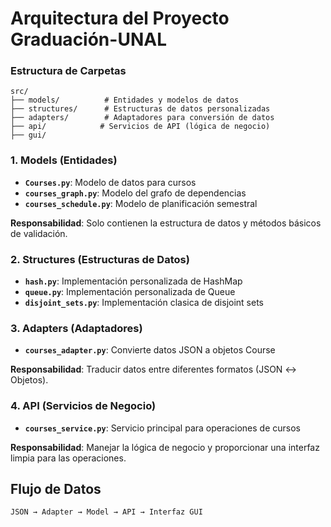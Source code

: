 # Arquitectura del Proyecto Graduación-UNAL

### Estructura de Carpetas

```
src/
├── models/          # Entidades y modelos de datos
├── structures/      # Estructuras de datos personalizadas
├── adapters/        # Adaptadores para conversión de datos
├── api/            # Servicios de API (lógica de negocio)
├── gui/
```


### 1. **Models** (Entidades)
- **`Courses.py`**: Modelo de datos para cursos
- **`courses_graph.py`**: Modelo del grafo de dependencias
- **`courses_schedule.py`**: Modelo de planificación semestral

**Responsabilidad**: Solo contienen la estructura de datos y métodos básicos de validación.

### 2. **Structures** (Estructuras de Datos)
- **`hash.py`**: Implementación personalizada de HashMap
- **`queue.py`**: Implementación personalizada de Queue
- **`disjoint_sets.py`**: Implementación clasica de disjoint sets


### 3. **Adapters** (Adaptadores)
- **`courses_adapter.py`**: Convierte datos JSON a objetos Course

**Responsabilidad**: Traducir datos entre diferentes formatos (JSON ↔ Objetos).

### 4. **API** (Servicios de Negocio)
- **`courses_service.py`**: Servicio principal para operaciones de cursos

**Responsabilidad**: Manejar la lógica de negocio y proporcionar una interfaz limpia para las operaciones.

## Flujo de Datos

```
JSON → Adapter → Model → API → Interfaz GUI
```
